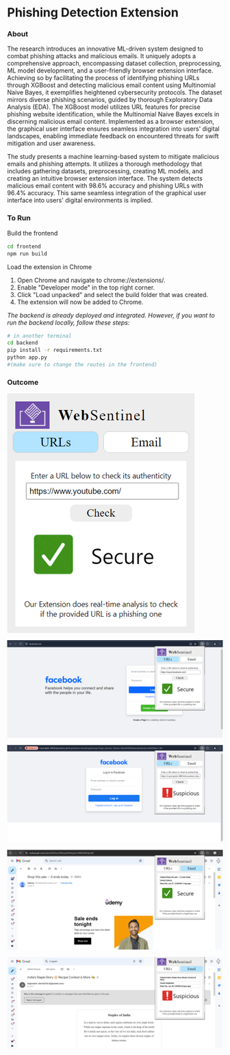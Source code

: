 # Phishing Detection Extension

### About
The research introduces an innovative ML-driven system designed to combat phishing attacks and malicious emails. It uniquely adopts a comprehensive approach, encompassing dataset collection, preprocessing, ML model development, and a user-friendly browser extension interface. Achieving so by facilitating the process of identifying phishing URLs through XGBoost and detecting malicious email content using Multinomial Naive Bayes, it exemplifies heightened cybersecurity protocols. The dataset mirrors diverse phishing scenarios, guided by thorough Exploratory Data Analysis (EDA). The XGBoost model utilizes URL features for precise phishing website identification, while the Multinomial Naive Bayes excels in discerning malicious email content. Implemented as a browser extension, the graphical user interface ensures seamless integration into users' digital landscapes, enabling immediate feedback on encountered threats for swift mitigation and user awareness.

The study presents a machine learning-based system to mitigate malicious emails and phishing attempts. It utilizes a thorough methodology that includes gathering datasets, preprocessing, creating ML models, and creating an intuitive browser extension interface. The system detects malicious email content with 98.6% accuracy and phishing URLs with 96.4% accuracy. This same seamless integration of the graphical user interface into users' digital environments is implied.


### To Run
Build the frontend
```bash
cd frontend
npm run build
```
Load the extension in Chrome
1) Open Chrome and navigate to chrome://extensions/.
2) Enable "Developer mode" in the top right corner.
3) Click "Load unpacked" and select the build folder that was created.
4) The extension will now be added to Chrome.


*The backend is already deployed and integrated. However, if you want to run the backend locally, follow these steps:*
```bash
# in another terminal
cd backend
pip install -r requirements.txt
python app.py
#(make sure to change the routes in the frontend)
```

### Outcome

![Wen Sentinal Screenshot](utilities/extension.png)

![Wen Sentinal Screenshot](utilities/facebook-safe.png)

![Wen Sentinal Screenshot](utilities/facebook-scam.png) 

![Wen Sentinal Screenshot](utilities/mail-safe.png) 

![Wen Sentinal Screenshot](utilities/mail-scam.png) 



